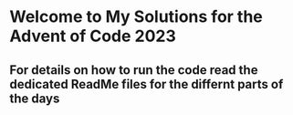 # Welcome to My Solutions for the Advent of Code 2023
## For details on how to run the code read the dedicated ReadMe files for the differnt parts of the days